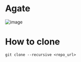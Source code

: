# Agate

![image](https://github.com/wba6/Agate/assets/76547127/1ebbba4a-5f6b-40eb-aa5e-fac1ab247b11)

# How to clone 
```git clone --recursive <repo_url>```

